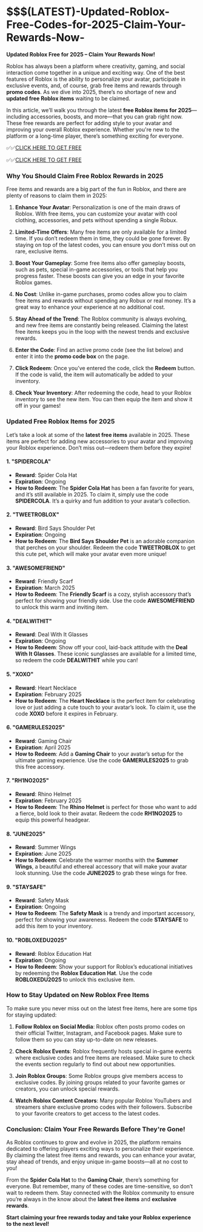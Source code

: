 # $$$(LATEST)-Updated-Roblox-Free-Codes-for-2025-Claim-Your-Rewards-Now-

**Updated Roblox Free for 2025 – Claim Your Rewards Now!**

Roblox has always been a platform where creativity, gaming, and social interaction come together in a unique and exciting way. One of the best features of Roblox is the ability to personalize your avatar, participate in exclusive events, and, of course, grab free items and rewards through **promo codes**. As we dive into 2025, there’s no shortage of new and **updated free Roblox items** waiting to be claimed.

In this article, we’ll walk you through the latest **free Roblox items for 2025**—including accessories, boosts, and more—that you can grab right now. These free rewards are perfect for adding style to your avatar and improving your overall Roblox experience. Whether you're new to the platform or a long-time player, there’s something exciting for everyone.

✅✅[CLICK HERE TO GET FREE](https://tinyurl.com/f5a9kmyc)

✅✅[CLICK HERE TO GET FREE](https://tinyurl.com/f5a9kmyc)

### Why You Should Claim Free Roblox Rewards in 2025

Free items and rewards are a big part of the fun in Roblox, and there are plenty of reasons to claim them in 2025:

1. **Enhance Your Avatar**: Personalization is one of the main draws of Roblox. With free items, you can customize your avatar with cool clothing, accessories, and pets without spending a single Robux.

2. **Limited-Time Offers**: Many free items are only available for a limited time. If you don’t redeem them in time, they could be gone forever. By staying on top of the latest codes, you can ensure you don’t miss out on rare, exclusive items.

3. **Boost Your Gameplay**: Some free items also offer gameplay boosts, such as pets, special in-game accessories, or tools that help you progress faster. These boosts can give you an edge in your favorite Roblox games.

4. **No Cost**: Unlike in-game purchases, promo codes allow you to claim free items and rewards without spending any Robux or real money. It’s a great way to enhance your experience at no additional cost.

5. **Stay Ahead of the Trend**: The Roblox community is always evolving, and new free items are constantly being released. Claiming the latest free items keeps you in the loop with the newest trends and exclusive rewards.

3. **Enter the Code**: Find an active promo code (see the list below) and enter it into the **promo code box** on the page.

4. **Click Redeem**: Once you’ve entered the code, click the **Redeem** button. If the code is valid, the item will automatically be added to your inventory.

5. **Check Your Inventory**: After redeeming the code, head to your Roblox inventory to see the new item. You can then equip the item and show it off in your games!

### Updated Free Roblox Items for 2025

Let’s take a look at some of the **latest free items** available in 2025. These items are perfect for adding new accessories to your avatar and improving your Roblox experience. Don’t miss out—redeem them before they expire!

#### 1. **"SPIDERCOLA"**
   - **Reward**: Spider Cola Hat
   - **Expiration**: Ongoing
   - **How to Redeem**: The **Spider Cola Hat** has been a fan favorite for years, and it’s still available in 2025. To claim it, simply use the code **SPIDERCOLA**. It’s a quirky and fun addition to your avatar’s collection.

#### 2. **"TWEETROBLOX"**
   - **Reward**: Bird Says Shoulder Pet
   - **Expiration**: Ongoing
   - **How to Redeem**: The **Bird Says Shoulder Pet** is an adorable companion that perches on your shoulder. Redeem the code **TWEETROBLOX** to get this cute pet, which will make your avatar even more unique!

#### 3. **"AWESOMEFRIEND"**
   - **Reward**: Friendly Scarf
   - **Expiration**: March 2025
   - **How to Redeem**: The **Friendly Scarf** is a cozy, stylish accessory that’s perfect for showing your friendly side. Use the code **AWESOMEFRIEND** to unlock this warm and inviting item.

#### 4. **"DEALWITHIT"**
   - **Reward**: Deal With It Glasses
   - **Expiration**: Ongoing
   - **How to Redeem**: Show off your cool, laid-back attitude with the **Deal With It Glasses**. These iconic sunglasses are available for a limited time, so redeem the code **DEALWITHIT** while you can!

#### 5. **"XOXO"**
   - **Reward**: Heart Necklace
   - **Expiration**: February 2025
   - **How to Redeem**: The **Heart Necklace** is the perfect item for celebrating love or just adding a cute touch to your avatar’s look. To claim it, use the code **XOXO** before it expires in February.

#### 6. **"GAMERULES2025"**
   - **Reward**: Gaming Chair
   - **Expiration**: April 2025
   - **How to Redeem**: Add a **Gaming Chair** to your avatar’s setup for the ultimate gaming experience. Use the code **GAMERULES2025** to grab this free accessory.

#### 7. **"RH1NO2025"**
   - **Reward**: Rhino Helmet
   - **Expiration**: February 2025
   - **How to Redeem**: The **Rhino Helmet** is perfect for those who want to add a fierce, bold look to their avatar. Redeem the code **RH1NO2025** to equip this powerful headgear.

#### 8. **"JUNE2025"**
   - **Reward**: Summer Wings
   - **Expiration**: June 2025
   - **How to Redeem**: Celebrate the warmer months with the **Summer Wings**, a beautiful and ethereal accessory that will make your avatar look stunning. Use the code **JUNE2025** to grab these wings for free.

#### 9. **"STAYSAFE"**
   - **Reward**: Safety Mask
   - **Expiration**: Ongoing
   - **How to Redeem**: The **Safety Mask** is a trendy and important accessory, perfect for showing your awareness. Redeem the code **STAYSAFE** to add this item to your inventory.

#### 10. **"ROBLOXEDU2025"**
   - **Reward**: Roblox Education Hat
   - **Expiration**: Ongoing
   - **How to Redeem**: Show your support for Roblox’s educational initiatives by redeeming the **Roblox Education Hat**. Use the code **ROBLOXEDU2025** to unlock this exclusive item.

### How to Stay Updated on New Roblox Free Items

To make sure you never miss out on the latest free items, here are some tips for staying updated:

1. **Follow Roblox on Social Media**: Roblox often posts promo codes on their official Twitter, Instagram, and Facebook pages. Make sure to follow them so you can stay up-to-date on new releases.

2. **Check Roblox Events**: Roblox frequently hosts special in-game events where exclusive codes and free items are released. Make sure to check the events section regularly to find out about new opportunities.

3. **Join Roblox Groups**: Some Roblox groups give members access to exclusive codes. By joining groups related to your favorite games or creators, you can unlock special rewards.

4. **Watch Roblox Content Creators**: Many popular Roblox YouTubers and streamers share exclusive promo codes with their followers. Subscribe to your favorite creators to get access to the latest codes.

### Conclusion: Claim Your Free Rewards Before They're Gone!

As Roblox continues to grow and evolve in 2025, the platform remains dedicated to offering players exciting ways to personalize their experience. By claiming the latest free items and rewards, you can enhance your avatar, stay ahead of trends, and enjoy unique in-game boosts—all at no cost to you!

From the **Spider Cola Hat** to the **Gaming Chair**, there’s something for everyone. But remember, many of these codes are time-sensitive, so don’t wait to redeem them. Stay connected with the Roblox community to ensure you’re always in the know about the **latest free items** and **exclusive rewards**.

**Start claiming your free rewards today and take your Roblox experience to the next level!**
